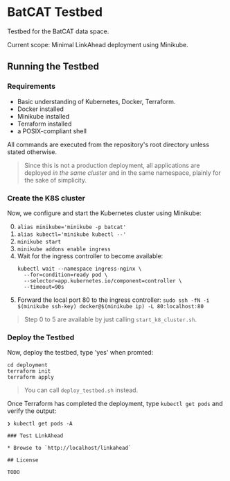 # BatCAT Testbed

Testbed for the BatCAT data space.

Current scope: Minimal LinkAhead deployment using Minikube.

## Running the Testbed

### Requirements

* Basic understanding of Kubernetes, Docker, Terraform.
* Docker installed
* Minikube installed
* Terraform installed
* a POSIX-compliant shell

All commands are executed from the repository's root directory unless stated otherwise.

> Since this is not a production deployment, all applications are deployed _in the same cluster_ and in the
> same namespace, plainly for the sake of simplicity.

### Create the K8S cluster

Now, we configure and start the Kubernetes cluster using Minikube:

0. `alias minikube='minikube -p batcat'`
1. `alias kubectl='minikube kubectl --'`
2. `minikube start`
3. `minikube addons enable ingress`
4. Wait for the ingress controller to become available:
    ```
    kubectl wait --namespace ingress-nginx \
      --for=condition=ready pod \
      --selector=app.kubernetes.io/component=controller \
      --timeout=90s
    ```
5. Forward the local port 80 to the ingress controller:
    `sudo ssh -fN -i $(minikube ssh-key) docker@$(minikube ip) -L 80:localhost:80`

> Step 0 to 5 are available by just calling `start_k8_cluster.sh`.

### Deploy the Testbed

Now, deploy the testbed, type 'yes' when promted:

```
cd deployment
terraform init
terraform apply
```

> You can call `deploy_testbed.sh` instead.


Once Terraform has completed the deployment, type `kubectl get pods` and verify the output:

```shell
❯ kubectl get pods -A

### Test LinkAhead

* Browse to `http://localhost/linkahead`

## License

TODO
